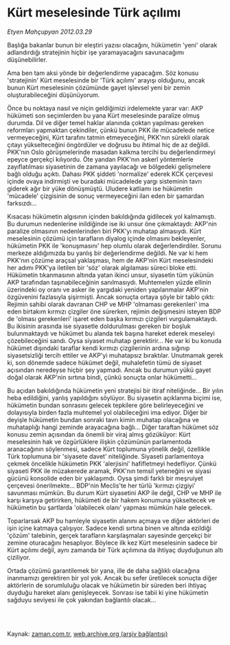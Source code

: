 # Kürt meselesinde Türk açılımı

*Etyen Mahçupyan 2012.03.29*

<td class="columnist-detail">
<p>Başlığa bakanlar bunun bir eleştiri yazısı olacağını, hükümetin 'yeni' olarak adlandırdığı stratejinin hiçbir işe yaramayacağını savunacağımı düşünebilirler.</p>
<p>
<div id="haberMetinDiv">
<p>Ama ben tam aksi yönde bir değerlendirme yapacağım. Söz konusu 'stratejinin' Kürt meselesinde bir 'Türk açılımı' arayışı olduğunu, ancak bunun Kürt meselesinin çözümünde gayet işlevsel yeni bir zemin oluşturabileceğini düşünüyorum. 
<p>Önce bu noktaya nasıl ve niçin geldiğimizi irdelemekte yarar var: AKP hükümeti son seçimlerden bu yana Kürt meselesinde paralize olmuş durumda. Dil ve diğer temel haklar alanında çoktan yapılması gereken reformları yapmaktan çekindiler, çünkü bunun PKK ile mücadelede netice vermeyeceğini, Kürt tarafını tatmin etmeyeceğini, PKK'nın sürekli olarak çıtayı yükselteceğini öngördüler ve doğrusu bu ihtimal hiç de az değildi. PKK'nın Oslo görüşmelerinde masadan kalkma tercihi bu değerlendirmeyi epeyce gerçekçi kılıyordu. Öte yandan PKK'nın askerî yöntemlerle zayıflatılması siyasetinin de zamana yayılacağı ve bölgedeki gelişmelere bağlı olduğu açıktı. Dahası PKK şiddeti 'normalize' ederek KCK çerçevesi içinde ovaya indirmişti ve buradaki mücadelede yargı sisteminin tavrı giderek ağır bir yüke dönüşmüştü. Uludere katliamı ise hükümetin 'mücadele' çizgisinin de sonuç vermeyeceğini ilan eden bir şamardan farksızdı... 
<p>Kısacası hükümetin algısının içinden bakıldığında gidilecek yol kalmamıştı. Bu durumun nedenlerine inildiğinde ise iki unsur öne çıkmaktaydı: AKP'nin paralize olmasının nedenlerinden biri PKK'yı muhatap almasıydı. Kürt meselesinin çözümü için tarafların diyalog içinde olmasını bekleyenler, hükümetin PKK ile 'konuşmasını' hep olumlu olarak değerlendirdiler. Sorunu merkeze aldığımızda bu yanlış bir değerlendirme değildi. Ne var ki hem PKK'nın çözüme araçsal yaklaşması, hem de AKP'nin Kürt meselesindeki her adımı PKK'ya iletilen bir 'söz' olarak algılaması süreci bloke etti. Hükümetin tıkanmasının altında yatan ikinci unsur, siyasetin tüm yükünün AKP tarafından taşınabileceğinin sanılmasıydı. Muhtemelen yüzde ellinin üzerindeki oy oranı ve asker ile yargıdaki yeniden yapılanmalar AKP'nin özgüvenini fazlasıyla şişirmişti. Ancak sonuçta ortaya şöyle bir tablo çıktı: Rejimin sahibi olarak davranan CHP ve MHP 'olmaması gerekenleri' ima eden birtakım kırmızı çizgiler öne sürerken, rejimin değişmesini isteyen BDP de 'olması gerekenleri' işaret eden başka kırmızı çizgileri vurgulamaktaydı. Bu ikisinin arasında ise siyasetle doldurulması gereken bir boşluk bulunmaktaydı ve hükümet bu alanda tek başına hareket ederek meseleyi çözebileceğini sandı. Oysa siyaset muhatap gerektirir... Ne var ki bu konuda hükümet dışındaki taraflar kendi kırmızı çizgilerinin ardına sığınıp siyasetsizliği tercih ettiler ve AKP'yi muhatapsız bıraktılar. Unutmamak gerek ki, son dönemde sadece hükümet değil, muhalefetin tümü de siyaset açısından neredeyse hiçbir şey yapmadı. Ancak bu durumun yükü gayet doğal olarak AKP'nin sırtına bindi, çünkü sonuçta onlar hükümetti... 
<p>Bu açıdan bakıldığında hükümetin yeni stratejisi bir itiraf niteliğinde... Bir yılın heba edildiğini, yanlış yapıldığını söylüyor. Bu siyasetin açıklanma biçimi ise, hükümetin bundan sonrasını gelecek tepkilere göre belirleyeceğini ve dolayısıyla birden fazla muhtemel yol olabileceğini ima ediyor. Diğer bir deyişle hükümetin bundan sonraki tavrı kimin muhatap olacağına ve muhataplığı hangi zeminde arayacağına bağlı... Diğer taraftan hükümet söz konusu zemin açısından da önemli bir viraj almış gözüküyor: Kürt meselesinin hak ve özgürlüklere ilişkin çözümünün parlamentoda aranacağının söylenmesi, sadece Kürt toplumuna yönelik değil, özellikle Türk toplumuna bir 'siyasete davet' niteliğinde. Siyaseti parlamentoya çekmek öncelikle hükümetin PKK 'alerjisini' hafifletmeyi hedefliyor. Çünkü siyaseti PKK ile müzakerede aramak, PKK'nın temsil yeteneğini ve siyasi gücünü konsolide eden bir yaklaşımdı. Oysa şimdi farklı bir meşruiyet çerçevesi önerilmekte... BDP'nin Meclis'te her türlü 'kırmızı çizgiyi' savunması mümkün. Bu durum Kürt siyasetini AKP ile değil, CHP ve MHP ile karşı karşıya getirirken, hükümeti de bir hakem konumuna yükseltecek ve hükümetin bu şartlarda 'olabilecek olanı' yapması mümkün hale gelecek. 
<p>Toparlarsak AKP bu hamleyle siyasetin alanını açmaya ve diğer aktörleri de işin içine katmaya çalışıyor. Sadece kendi sırtına binen ve altında ezildiği 'çözüm' talebinin, gerçek tarafların karşılaşmaları sayesinde gerçekçi bir zemine oturacağını hesaplıyor. Böylece ilk kez Kürt meselesinin sadece bir Kürt açılımı değil, aynı zamanda bir Türk açılımına da ihtiyaç duyduğunun altı çiziliyor. 
<p>Ortada çözümü garantilemek bir yana, ille de daha sağlıklı olacağına inanmamızı gerektiren bir yol yok. Ancak bu sefer üretilecek sonuçta diğer aktörlerin de sorumluluğu olacak ve hükümetin bir süreden beri ihtiyaç duyduğu hareket alanı genişleyecek. Sonrası ise tabii ki yine hükümetin sağduyu seviyesi ile çok yakından bağlantılı olacak... </p></p></p></p></p></p></div>
</p>


<p><br>
		 </br></p></td>

Kaynak: [zaman.com.tr](http://zaman.com.tr/yazar.do?yazino=1265507), [web.archive.org (arşiv bağlantısı)](http://web.archive.org/web/20120402070748/http://www.zaman.com.tr:80/yazar.do?yazino=1265507)
